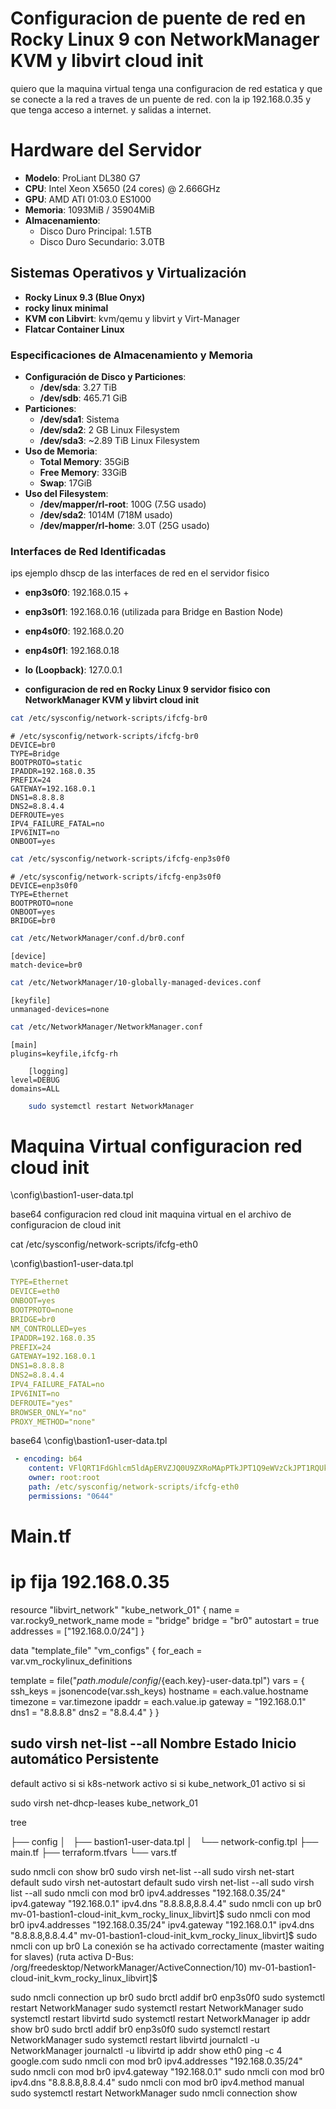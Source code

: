 # Configuracion de puente de red en Rocky Linux 9 con NetworkManager KVM y libvirt cloud init 

quiero que la maquina virtual tenga una configuracion de red estatica y que se conecte a la red a traves de un puente de red.
con la ip 192.168.0.35 y que tenga acceso a internet. y salidas a internet.

# Hardware del Servidor

- **Modelo**: ProLiant DL380 G7
- **CPU**: Intel Xeon X5650 (24 cores) @ 2.666GHz
- **GPU**: AMD ATI 01:03.0 ES1000
- **Memoria**: 1093MiB / 35904MiB
- **Almacenamiento**:
  - Disco Duro Principal: 1.5TB
  - Disco Duro Secundario: 3.0TB

## Sistemas Operativos y Virtualización

- **Rocky Linux 9.3 (Blue Onyx)**
- **rocky linux minimal**
- **KVM con Libvirt**: kvm/qemu y libvirt y Virt-Manager
- **Flatcar Container Linux**

### Especificaciones de Almacenamiento y Memoria

- **Configuración de Disco y Particiones**:
  - **/dev/sda**: 3.27 TiB
  - **/dev/sdb**: 465.71 GiB
- **Particiones**:
  - **/dev/sda1**: Sistema
  - **/dev/sda2**: 2 GB Linux Filesystem
  - **/dev/sda3**: ~2.89 TiB Linux Filesystem
- **Uso de Memoria**:
  - **Total Memory**: 35GiB
  - **Free Memory**: 33GiB
  - **Swap**: 17GiB
- **Uso del Filesystem**:
  - **/dev/mapper/rl-root**: 100G (7.5G usado)
  - **/dev/sda2**: 1014M (718M usado)
  - **/dev/mapper/rl-home**: 3.0T (25G usado)
  

### Interfaces de Red Identificadas

ips ejemplo dhscp de las interfaces de red en el servidor fisico

- **enp3s0f0**: 192.168.0.15 +
- **enp3s0f1**: 192.168.0.16  (utilizada para Bridge en Bastion Node)
- **enp4s0f0**: 192.168.0.20 
- **enp4s0f1**: 192.168.0.18 
- **lo (Loopback)**: 127.0.0.1


- **configuracion de red en Rocky Linux 9 servidor fisico con NetworkManager KVM y libvirt cloud init**

```bash
cat /etc/sysconfig/network-scripts/ifcfg-br0
```

```plaintext
# /etc/sysconfig/network-scripts/ifcfg-br0
DEVICE=br0
TYPE=Bridge
BOOTPROTO=static
IPADDR=192.168.0.35
PREFIX=24
GATEWAY=192.168.0.1
DNS1=8.8.8.8
DNS2=8.8.4.4
DEFROUTE=yes
IPV4_FAILURE_FATAL=no
IPV6INIT=no
ONBOOT=yes
```

```bash
cat /etc/sysconfig/network-scripts/ifcfg-enp3s0f0
```

```plaintext
# /etc/sysconfig/network-scripts/ifcfg-enp3s0f0
DEVICE=enp3s0f0
TYPE=Ethernet
BOOTPROTO=none
ONBOOT=yes
BRIDGE=br0
```

```bash
cat /etc/NetworkManager/conf.d/br0.conf
```

```plaintext
[device]
match-device=br0
```

```bash
cat /etc/NetworkManager/10-globally-managed-devices.conf
```

```plaintext
[keyfile]
unmanaged-devices=none
```

```bash
cat /etc/NetworkManager/NetworkManager.conf
```

```plaintext
[main]
plugins=keyfile,ifcfg-rh
```

```plaintext
    [logging]
level=DEBUG
domains=ALL
```

```bash
    sudo systemctl restart NetworkManager
```


# Maquina Virtual configuracion red  cloud init

\config\bastion1-user-data.tpl

base64
configuracion red cloud init maquina virtual en el archivo de configuracion de cloud init

 cat /etc/sysconfig/network-scripts/ifcfg-eth0

 \config\bastion1-user-data.tpl

```yaml
TYPE=Ethernet
DEVICE=eth0
ONBOOT=yes
BOOTPROTO=none
BRIDGE=br0
NM_CONTROLLED=yes
IPADDR=192.168.0.35
PREFIX=24
GATEWAY=192.168.0.1
DNS1=8.8.8.8
DNS2=8.8.4.4
IPV4_FAILURE_FATAL=no
IPV6INIT=no
DEFROUTE="yes"
BROWSER_ONLY="no"
PROXY_METHOD="none"
```

base64
 \config\bastion1-user-data.tpl

```yaml
 - encoding: b64
    content: VFlQRT1FdGhlcm5ldApERVZJQ0U9ZXRoMApPTkJPT1Q9eWVzCkJPT1RQUk9UTz1ub25lCkJSSURHRT1icjAKTk1fQ09OVFJPTExFRD1ubwpJUEFERFI9MTkyLjE2OC4wLjM1ClBSRUZJWD0yNApHQVRFV0FZPTE5Mi4xNjguMC4xCkROUzE9OC44LjguOApETlMyPTguOC40LjQKSVBWNF9GQUlMVVJFX0ZBVEFMPW5vCklQVjZJTklUPW5vCkRFRlJPVVRFPSJ5ZXMiCkJST1dTRVJfT05MWT0ibm8iClBST1hZX01FVEhPRD0ibm9uZSI=
    owner: root:root
    path: /etc/sysconfig/network-scripts/ifcfg-eth0
    permissions: "0644"
```

# Main.tf

# ip fija 192.168.0.35

resource "libvirt_network" "kube_network_01" {
  name      = var.rocky9_network_name
  mode      = "bridge"
  bridge    = "br0"
  autostart = true
  addresses = ["192.168.0.0/24"]
}


data "template_file" "vm_configs" {
  for_each = var.vm_rockylinux_definitions

  template = file("${path.module}/config/${each.key}-user-data.tpl")
  vars = {
    ssh_keys = jsonencode(var.ssh_keys)
    hostname = each.value.hostname
    timezone = var.timezone
    ipaddr   = each.value.ip
    gateway  = "192.168.0.1"
    dns1     = "8.8.8.8"
    dns2     = "8.8.4.4"
  }
}


sudo virsh net-list --all
 Nombre            Estado   Inicio automático   Persistente
-------------------------------------------------------------
 default           activo   si                  si
 k8s-network       activo   si                  si
 kube_network_01   activo   si                  si

sudo virsh net-dhcp-leases  kube_network_01


tree

├── config
│   ├── bastion1-user-data.tpl
│   └── network-config.tpl
├── main.tf
├── terraform.tfvars
└── vars.tf



sudo nmcli con show br0
sudo virsh net-list --all
sudo virsh net-start default
sudo virsh net-autostart default
sudo virsh net-list --all
sudo virsh list --all
sudo nmcli con mod br0 ipv4.addresses "192.168.0.35/24" ipv4.gateway "192.168.0.1" ipv4.dns "8.8.8.8,8.8.4.4"
sudo nmcli con up br0
 mv-01-bastion1-cloud-init_kvm_rocky_linux_libvirt]$ sudo nmcli con mod br0 ipv4.addresses "192.168.0.35/24" ipv4.gateway "192.168.0.1" ipv4.dns "8.8.8.8,8.8.4.4"
 mv-01-bastion1-cloud-init_kvm_rocky_linux_libvirt]$ sudo nmcli con up br0
La conexión se ha activado correctamente (master waiting for slaves) (ruta activa D-Bus: /org/freedesktop/NetworkManager/ActiveConnection/10)
 mv-01-bastion1-cloud-init_kvm_rocky_linux_libvirt]$


sudo nmcli connection up br0
sudo brctl addif br0 enp3s0f0
sudo systemctl restart NetworkManager
sudo systemctl restart NetworkManager
sudo systemctl restart libvirtd
sudo systemctl restart NetworkManager
ip addr show br0
sudo brctl addif br0 enp3s0f0
sudo systemctl restart NetworkManager
sudo systemctl restart libvirtd
journalctl -u NetworkManager
journalctl -u libvirtd
ip addr show eth0
ping -c 4 google.com
sudo nmcli con mod br0 ipv4.addresses "192.168.0.35/24"
sudo nmcli con mod br0 ipv4.gateway "192.168.0.1"
sudo nmcli con mod br0 ipv4.dns "8.8.8.8,8.8.4.4"
sudo nmcli con mod br0 ipv4.method manual
sudo systemctl restart NetworkManager
sudo nmcli connection show